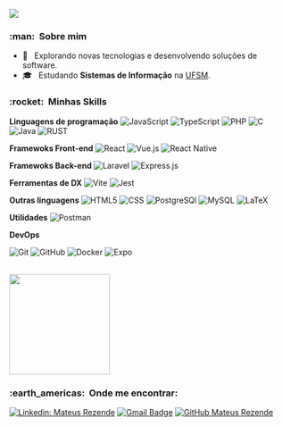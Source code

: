 
![](https://komarev.com/ghpvc/?username=mmrezende&color=006bed)

<h3> :man: &nbsp;Sobre mim </h3>

- 🤔 &nbsp; Explorando novas tecnologias e desenvolvendo soluções de software.
- 🎓 &nbsp; Estudando **Sistemas de Informação** na <a href="https://www.ufsm.br/">UFSM</a>.
<!-- - 💼 &nbsp; Trabalhando como **ÁREA EM QUE VOCÊ TRABALHA** na <a href="LINK DA EMPRESA">EMPRESA</a> -->
<!-- - 🌱 &nbsp; Aprendendo mais sobre **TECNOLOGIAS QUE VOCÊ ESTÁ APRENDENDO**. -->

<h3> :rocket: &nbsp;Minhas Skills </h3>

**Linguagens de programação**
  ![JavaScript](https://img.shields.io/badge/-JavaScript-333333?style=flat&logo=javascript)
  ![TypeScript](https://img.shields.io/badge/typescript-%23007ACC.svg?style=for-the-badge&logo=typescript&logoColor=white)
  ![PHP](https://img.shields.io/badge/PHP-777BB4?style=for-the-badge&logo=php&logoColor=white)
  ![C](https://img.shields.io/badge/C-00599C?style=for-the-badge&logo=c&logoColor=white)
  ![Java](https://img.shields.io/badge/-Java-333333?style=flat&logo=Java&logoColor=007396)
  ![RUST](https://img.shields.io/badge/Rust-000000?style=for-the-badge&logo=rust&logoColor=white)

**Framewoks Front-end**
  ![React](https://img.shields.io/badge/-React-333333?style=flat&logo=react)
  ![Vue.js](https://img.shields.io/badge/vuejs-%2335495e.svg?style=for-the-badge&logo=vuedotjs&logoColor=%234FC08D)
  ![React Native](https://img.shields.io/badge/-React%20Native-333333?style=flat&logo=react)

**Framewoks Back-end**
  ![Laravel](https://img.shields.io/badge/laravel-%23FF2D20.svg?style=for-the-badge&logo=laravel&logoColor=white)
  ![Express.js](https://img.shields.io/badge/express.js-%23404d59.svg?style=for-the-badge&logo=express&logoColor=%2361DAFB)

**Ferramentas de DX**
  ![Vite](https://img.shields.io/badge/vite-%23646CFF.svg?style=for-the-badge&logo=vite&logoColor=white)
  ![Jest](https://img.shields.io/badge/-jest-%23C21325?style=for-the-badge&logo=jest&logoColor=white)

**Outras linguagens**
  ![HTML5](https://img.shields.io/badge/-HTML5-333333?style=flat&logo=HTML5)
  ![CSS](https://img.shields.io/badge/-CSS-333333?style=flat&logo=CSS3&logoColor=1572B6)
  ![PostgreSQl](https://img.shields.io/badge/PostgreSQL-316192?style=for-the-badge&logo=postgresql&logoColor=white)
  ![MySQL](https://img.shields.io/badge/mysql-%2300f.svg?style=for-the-badge&logo=mysql&logoColor=white)
  ![LaTeX](https://img.shields.io/badge/latex-%23008080.svg?style=for-the-badge&logo=latex&logoColor=white)

**Utilidades**
  ![Postman](https://img.shields.io/badge/-Postman-333333?style=flat&logo=postman)

**DevOps**

  ![Git](https://img.shields.io/badge/-Git-333333?style=flat&logo=git)
  ![GitHub](https://img.shields.io/badge/-GitHub-333333?style=flat&logo=github)
  ![Docker](https://img.shields.io/badge/-Docker-333333?style=flat&logo=docker)
  ![Expo](https://img.shields.io/badge/expo-1C1E24?style=for-the-badge&logo=expo&logoColor=#D04A37)

<br/>

<a href="https://github.com/mmrezende">
  <img height="180em" src="https://github-readme-stats.vercel.app/api?username=mmrezende&theme=dracula&show_icons=true" />
</a>

<br/>

<h3> :earth_americas: &nbsp;Onde me encontrar: </h3>    

[![Linkedin: Mateus Rezende](https://img.shields.io/badge/-USERNAME-blue?style=flat-square&logo=Linkedin&logoColor=white&link=https://www.linkedin.com/in/mateus-rezende-344435198/)](https://www.linkedin.com/in/mateus-rezende-344435198/)
[![Gmail Badge](https://img.shields.io/badge/-seuemail@email.com-006bed?style=flat-square&logo=Gmail&logoColor=white&link=mailto:contato@mateusrezende.dev)](mailto:contato@mateusrezende.dev)
[![GitHub Mateus Rezende]( https://img.shields.io/github/followers/mmrezende?label=follow&style=social)](https://github.com/mmrezende)